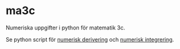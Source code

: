 # ma3c
Numeriska uppgifter i python för matematik 3c.

Se python script för [numerisk derivering](numdev.py) och [numerisk integrering](numint.py).
